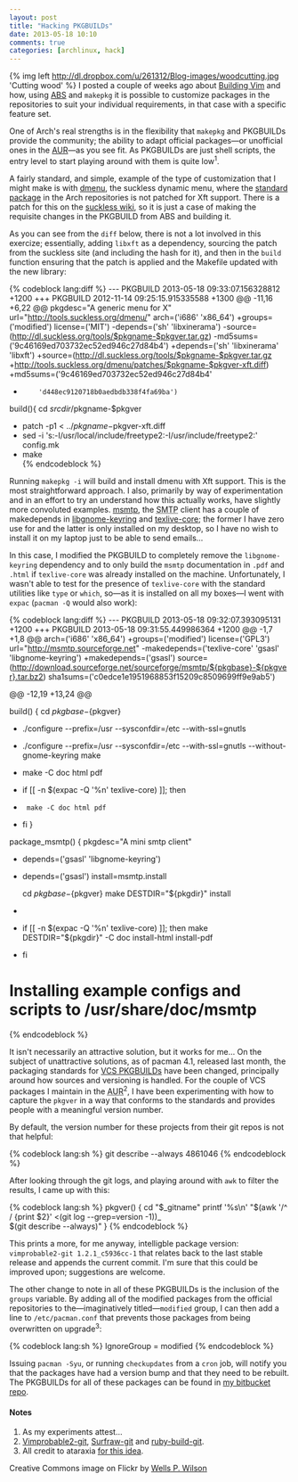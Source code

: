 ```yaml
---
layout: post
title: "Hacking PKGBUILDs"
date: 2013-05-18 10:10
comments: true
categories: [archlinux, hack]
---
```

{% img left http://dl.dropbox.com/u/261312/Blog-images/woodcutting.jpg 'Cutting wood' %}
I posted a couple of weeks ago about 
[Building Vim](http://jasonwryan.com/blog/2013/03/29/vim/ 'Post on Vim') and how, 
using [ABS](https://wiki.archlinux.org/index.php/Abs 'Arch Build System on the Wiki')
and `makepkg` it is possible to customize packages in the repositories to suit your
individual requirements, in that case with a specific feature set.

One of Arch's real strengths is in the flexibility that `makepkg` and PKGBUILDs provide
the community; the ability to adapt official packages—or unofficial ones in the
[AUR](https://aur.archlinux.org/ 'Arch User Repository')—as you see fit. As PKGBUILDs
are just shell scripts, the entry level to start playing around with them is quite
low<sup>1</sup>.

A fairly standard, and simple, example of the type of customization that I might make
is with [dmenu](http://tools.suckless.org/dmenu/ 'dmenu page'), the suckless dynamic
menu, where the 
[standard package](https://www.archlinux.org/packages/community/x86_64/dmenu/ 'Arch package') 
in the Arch repositories is not patched for Xft support. There is a patch for this on the 
[suckless wiki](http://tools.suckless.org/dmenu/patches/xft 'Xft patch on suckless.org'), so it
is just a case of making the requisite changes in the PKGBUILD from ABS and building it.

As you can see from the `diff` below, there is not a lot involved in this exercize; essentially,
adding `libxft` as a dependency, sourcing the patch from the suckless site (and including the
hash for it), and then in the `build` function ensuring that the patch is applied and the
Makefile updated with the new library:

{% codeblock lang:diff %}
--- PKGBUILD   2013-05-18 09:33:07.156328812 +1200
+++ PKGBUILD   2012-11-14 09:25:15.915335588 +1300
@@ -11,16 +6,22 @@
 pkgdesc="A generic menu for X"
 url="http://tools.suckless.org/dmenu/"
 arch=('i686' 'x86_64')
+groups=('modified')
 license=('MIT')
-depends=('sh' 'libxinerama')
-source=(http://dl.suckless.org/tools/$pkgname-$pkgver.tar.gz)
-md5sums=('9c46169ed703732ec52ed946c27d84b4')
+depends=('sh' 'libxinerama' 'libxft')
+source=(http://dl.suckless.org/tools/$pkgname-$pkgver.tar.gz
+http://tools.suckless.org/dmenu/patches/$pkgname-$pkgver-xft.diff)
+md5sums=('9c46169ed703732ec52ed946c27d84b4'
+         'd448ec9120718b0aedbdb338f4fa69ba')

 build(){
   cd $srcdir/$pkgname-$pkgver
+  patch -p1 < ../$pkgname-$pkgver-xft.diff
+  sed -i 's:-I/usr/local/include/freetype2:-I/usr/include/freetype2:' config.mk
+
   make \
{% endcodeblock %}

Running `makepkg -i` will build and install dmenu with Xft support. This is the most
straightforward approach. I also, primarily by way of experimentation and in an effort
to try an understand how this actually works, have slightly more convoluted examples.
[msmtp](https://www.archlinux.org/packages/extra/x86_64/msmtp/ 'Arch package'), the
<acronym title="Simple Mail Transfer Protocol">SMTP</acronym> client has a couple
of makedepends in 
[libgnome-keyring](https://www.archlinux.org/packages/extra/x86_64/libgnome-keyring/ 'Arch package')
and [texlive-core](https://www.archlinux.org/packages/extra/any/texlive-core/ 'Arch package'); the former
I have zero use for and the latter is only installed on my desktop, so I have no wish to install it on
my laptop just to be able to send emails…

In this case, I modified the PKGBUILD to completely remove the `libgnome-keyring` dependency
and to only build the `msmtp` documentation in `.pdf` and `.html` if `texlive-core` was
already installed on the machine. Unfortunately, I wasn't able to test for the presence of
`texlive-core` with the standard utilities like `type` or `which`, so—as it is installed
on all my boxes—I went with `expac` (`pacman -Q` would also work):

{% codeblock lang:diff %}
--- PKGBUILD    2013-05-18 09:32:07.393095131 +1200
+++ PKGBUILD    2013-05-18 09:31:55.449986364 +1200
@@ -1,7 +1,8 @@
 arch=('i686' 'x86_64')
+groups=('modified')
 license=('GPL3')
 url="http://msmtp.sourceforge.net"
-makedepends=('texlive-core' 'gsasl' 'libgnome-keyring')
+makedepends=('gsasl')
 source=(http://download.sourceforge.net/sourceforge/msmtp/${pkgbase}-${pkgver}.tar.bz2)
 sha1sums=('c0edce1e1951968853f15209c8509699ff9e9ab5')

@@ -12,19 +13,24 @@

 build() {
   cd ${pkgbase}-${pkgver}
-  ./configure --prefix=/usr --sysconfdir=/etc --with-ssl=gnutls
+  ./configure --prefix=/usr --sysconfdir=/etc --with-ssl=gnutls --without-gnome-keyring
   make
-  make -C doc html pdf
+  if [[ -n $(expac -Q '%n' texlive-core) ]]; then
+      make -C doc html pdf
+  fi
 }

 package_msmtp() {
   pkgdesc="A mini smtp client"
-  depends=('gsasl' 'libgnome-keyring')
+  depends=('gsasl')
   install=msmtp.install

   cd ${pkgbase}-${pkgver}
   make DESTDIR="${pkgdir}" install 
+
+  if [[ -n $(expac -Q '%n' texlive-core) ]]; then
   make DESTDIR="${pkgdir}" -C doc install-html install-pdf
+  fi

 # Installing example configs and scripts to /usr/share/doc/msmtp
{% endcodeblock %}

It isn't necessarily an attractive solution, but it works for me…
On the subject of unattractive solutions, as of pacman 4.1, released 
last month, the packaging standards for 
[VCS PKGBUILDs](https://wiki.archlinux.org/index.php/VCS_PKGBUILD_Guidelines 'Arch Wiki page')
have been changed, principally around how sources and versioning is handled. For
the couple of VCS packages I maintain in the <acronym title="Arch User
Repository">AUR</acronym><sup>2</sup>, I have been 
experimenting with how to capture the `pkgver` in a way that conforms to the
standards and provides people with a meaningful version number.

By default, the version number for these projects from their git repos 
is not that helpful:

{% codeblock lang:sh %}
git describe --always
4861046
{% endcodeblock %}

After looking through the git logs, and playing around with `awk` to filter
the results, I came up with this:

{% codeblock lang:sh %}
pkgver() {
  cd "$_gitname"
  printf '%s\n' "$(awk '/^ / {print $2}' <(git log --grep=version -1))_\
  $(git describe --always)"
}
{% endcodeblock %}

This prints a more, for me anyway, intelligble package version: `vimprobable2-git
1.2.1_c5936cc-1` that relates back to the last stable release and appends the 
current commit. I'm sure that this could be improved upon; suggestions are 
welcome.

The other change to note in all of these PKGBUILDs is the inclusion of the
`groups` variable. By adding all of the modified packages from the official
repositories to the—imaginatively titled—`modified` group, I can then add a line
to `/etc/pacman.conf` that prevents those packages from being overwritten on
upgrade<sup>3</sup>:

{% codeblock lang:sh %}
IgnoreGroup = modified
{% endcodeblock %}

Issuing `pacman -Syu`, or running `checkupdates` from a `cron` job, will
notify you that the packages have had a version bump and that they need 
to be rebuilt. The PKGBUILDs for all of these packages can be found in
[my bitbucket repo](https://bitbucket.org/jasonwryan/centurion/src/ff3b3c9d805e197f35aa28dbeb6a9a6555ee7b63/Build?at=default
'Files in bitbucket').

#### Notes
1. As my experiments attest…
2. [Vimprobable2-git](https://aur.archlinux.org/packages/vimprobable2-git/),
[Surfraw-git](https://aur.archlinux.org/packages/surfraw-git/) and
[ruby-build-git](https://aur.archlinux.org/packages/ruby-build-git/).
3. All credit to ataraxia [for this idea](https://bbs.archlinux.org/viewtopic.php?pid=623841#p623841).

Creative Commons image on Flickr by 
[Wells P. Wilson](http://www.flickr.com/photos/wellspwilson/6481217091/ 'Wood
Cutting Wood')
